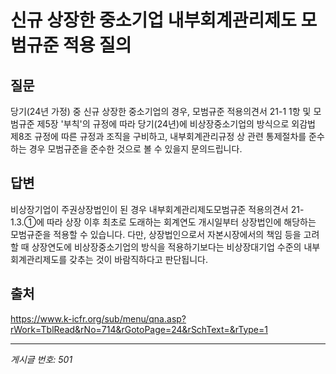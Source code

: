 # 신규 상장한 중소기업 내부회계관리제도 모범규준 적용 질의

## 질문
당기(24년 가정) 중 신규 상장한 중소기업의 경우,
모범규준 적용의견서 21-1 1항 및 모범규준 제5장 '부칙'의 규정에 따라
당기(24년)에 비상장중소기업의 방식으로 외감법 제8조 규정에 따른 규정과 조직을 구비하고,
내부회계관리규정 상 관련 통제절차를 준수하는 경우 모범규준을 준수한 것으로 볼 수 있을지 문의드립니다.

## 답변
비상장기업이 주권상장법인이 된 경우 내부회계관리제도모범규준 적용의견서 21-1.3.①에 따라 상장 이후 최초로 도래하는 회계연도 개시일부터 상장법인에 해당하는 모범규준을 적용할 수 있습니다. 다만, 상장법인으로서 자본시장에서의 책임 등을 고려할 때 상장연도에 비상장중소기업의 방식을 적용하기보다는 비상장대기업 수준의 내부회계관리제도를 갖추는 것이 바람직하다고 판단됩니다.

## 출처
https://www.k-icfr.org/sub/menu/qna.asp?rWork=TblRead&rNo=714&rGotoPage=24&rSchText=&rType=1

---
*게시글 번호: 501*
